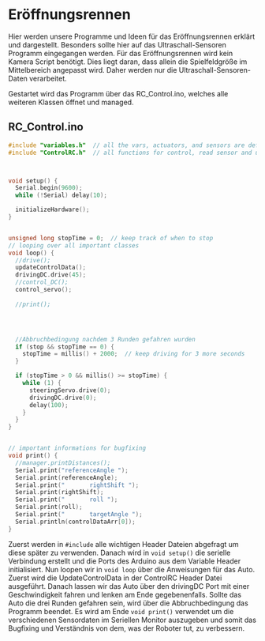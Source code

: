 # Eröffnungsrennen
Hier werden unsere Programme und Ideen für das Eröffnungsrennen erklärt und dargestellt. Besonders sollte hier auf das Ultraschall-Sensoren Programm eingegangen werden.
Für das Eröffnungsrennen wird kein Kamera Script benötigt. Dies liegt daran, dass allein die Spielfeldgröße im Mittelbereich angepasst wird. Daher werden nur die Ultraschall-Sensoren-Daten verarbeitet.

Gestartet wird das Programm über das RC_Control.ino, welches alle weiteren Klassen öffnet und managed.
## RC_Control.ino
```c++
#include "variables.h"  // all the vars, actuators, and sensors are defined and initialized here.
#include "ControlRC.h"  // all functions for control, read sensor and update variables are located here



void setup() {
  Serial.begin(9600);
  while (!Serial) delay(10);

  initializeHardware();
}


unsigned long stopTime = 0;  // keep track of when to stop
// looping over all important classes
void loop() {
  //drive();
  updateControlData();
  drivingDC.drive(45);
  //control_DC();
  control_servo();
  
  //print();




  //Abbruchbedingung nachdem 3 Runden gefahren wurden
  if (stop && stopTime == 0) {
    stopTime = millis() + 2000;  // keep driving for 3 more seconds
  }

  if (stopTime > 0 && millis() >= stopTime) {
    while (1) {
      steeringServo.drive(0);
      drivingDC.drive(0);
      delay(100);
    }
  }
}


// important informations for bugfixing
void print() {
  //manager.printDistances();
  Serial.print("referenceAngle ");
  Serial.print(referenceAngle);
  Serial.print("       rightShift ");
  Serial.print(rightShift);
  Serial.print("       roll ");
  Serial.print(roll);
  Serial.print("       targetAngle ");
  Serial.println(controlDataArr[0]);
}

```

Zuerst werden in `#include` alle wichtigen Header Dateien abgefragt um diese später zu verwenden. Danach wird in `void setup()` die serielle Verbindung erstellt und die Ports des Arduino aus dem Variable Header initialisiert. Nun loopen wir in `void loop` über die Anweisungen für das Auto. Zuerst wird die UpdateControlData in der ControlRC Header Datei ausgeführt. Danach lassen wir das Auto über den drivingDC Port mit einer Geschwindigkeit fahren und lenken am Ende gegebenenfalls. Sollte das Auto die drei Runden gefahren sein,
wird über die Abbruchbedingung das Programm beendet.
Es wird am Ende `void print()` verwendet um die verschiedenen Sensordaten im Seriellen Monitor auszugeben und somit das Bugfixing und Verständnis von dem, was der Roboter tut, zu verbessern.
